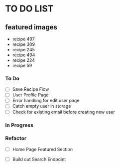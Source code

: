 # TO DO LIST

## featured images
* recipe 497
* recipe 309
* recipe 245
* recipe 494
* recipe 224
* recipe 59

### To Do

- [ ] Save Recipe Flow  
- [ ] User Profile Page  
- [ ] Error handling for edit user page  
- [ ] Catch empty user in storage  
- [ ] Check for existing email before creating new user

### In Progress


### Refactor

- [ ] Home Page Featured Section  
- [ ] Build out Search Endpoint  


